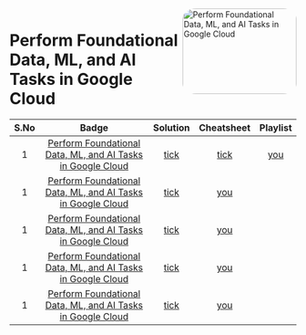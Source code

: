 <img src="https://cdn.qwiklabs.com/ftZ5995WEhd6cF%2BEbjAVeqjKRiZswKm%2BrxO1hSuz82U%3D" alt="Perform Foundational Data, ML, and AI Tasks in Google Cloud" title="Perform Foundational Data, ML, and AI Tasks in Google Cloud" align="right" height="150" width="200" style="border-radius:12%"/>

# Perform Foundational Data, ML, and AI Tasks in Google Cloud

| S.No | Badge | Solution | Cheatsheet | Playlist |
| :--: | :---: | :------: | :--------: | :------: |
| 1 | [Perform Foundational Data, ML, and AI Tasks in Google Cloud](https://www.cloudskillsboost.google/course_templates/631) | [tick]() | [tick]() | [you]() |
| 1 | [Perform Foundational Data, ML, and AI Tasks in Google Cloud](https://www.cloudskillsboost.google/course_templates/631) | [tick]() | [you]() |
| 1 | [Perform Foundational Data, ML, and AI Tasks in Google Cloud](https://www.cloudskillsboost.google/course_templates/631) | [tick]() | [you]() |
| 1 | [Perform Foundational Data, ML, and AI Tasks in Google Cloud](https://www.cloudskillsboost.google/course_templates/631) | [tick]() | [you]() |
| 1 | [Perform Foundational Data, ML, and AI Tasks in Google Cloud](https://www.cloudskillsboost.google/course_templates/631) | [tick]() | [you]() |
